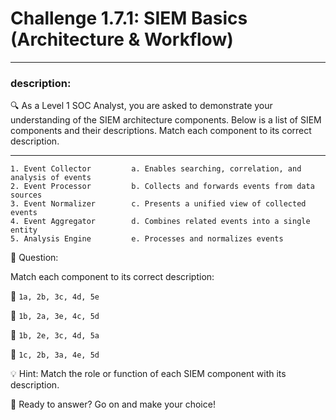# **Challenge 1.7.1: SIEM Basics (Architecture & Workflow)**

---

### **description:**

🔍 As a Level 1 SOC Analyst, you are asked to demonstrate your understanding of the SIEM architecture components. Below is a list of SIEM components and their descriptions. Match each component to its correct description.

---
```plaintext
1. Event Collector         a. Enables searching, correlation, and analysis of events
2. Event Processor         b. Collects and forwards events from data sources
3. Event Normalizer        c. Presents a unified view of collected events
4. Event Aggregator        d. Combines related events into a single entity
5. Analysis Engine         e. Processes and normalizes events
```
🤔 Question:

Match each component to its correct description:

🔘 ```1a, 2b, 3c, 4d, 5e```

🔘 ```1b, 2a, 3e, 4c, 5d```

🔘 ```1b, 2e, 3c, 4d, 5a```

🔘 ```1c, 2b, 3a, 4e, 5d```

💡 Hint: Match the role or function of each SIEM component with its description.

🚀 Ready to answer? Go on and make your choice!